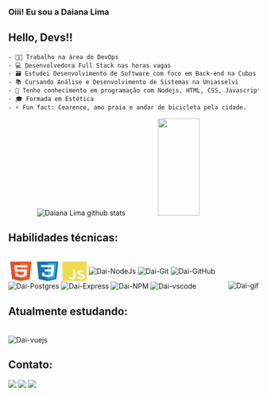 ### Oiii! Eu sou a Daiana Lima
## Hello, Devs!!

```sh
- 👩‍💼 Trabalho na área de DevOps
- 💻 Desenvolvedora Full Stack nas horas vagas
- 🗃️ Estudei Desenvolvimento de Software com foco em Back-end na Cubos Academy
- 📚 Cursando Análise e Desenvolvimento de Sistemas na Uniasselvi
- 🌱 Tenho conhecimento em programação com Nodejs, HTML, CSS, Javascript, API RESTful, Express, postgreSQL (banco de dados), versionamento de código com Git/GitHub
- 🎓 Formada em Estética
- ⚡ Fun fact: Cearence, amo praia e andar de bicicleta pela cidade.
```

<div align="center">  
  <img width="49%" height="195px" src="https://github-readme-stats.vercel.app/api?username=Daian4&show_icons=true&count_private=true&hide_border=true&title_color=00bfbf&icon_color=00bfbf&text_color=c9d1d9&bg_color=0d1117" alt="Daiana Lima github stats" /> 
 
 <img width="41%" height="195px" src="https://github-readme-stats.vercel.app/api/top-langs/?username=Daian4&layout=compact&hide_border=true&title_color=00bfbf&text_color=00bfbf&bg_color=0d1117" />
</div>

## Habilidades técnicas:
<div style="display: inline_block"><br>
  <img align="center" alt="Dai-HTML" height="40" width="50" src="https://raw.githubusercontent.com/devicons/devicon/master/icons/html5/html5-original.svg">
  <img align="center" alt="Dai-CSS" height="40" width="50" src="https://raw.githubusercontent.com/devicons/devicon/master/icons/css3/css3-original.svg">
  <img align="center" alt="Dai-Js" height="40" width="50" src="https://raw.githubusercontent.com/devicons/devicon/master/icons/javascript/javascript-plain.svg">
  <img align="center" alt="Dai-NodeJs" height="40" width="50" src="https://cdn.jsdelivr.net/gh/devicons/devicon/icons/nodejs/nodejs-plain-wordmark.svg">
  <img align="center" alt="Dai-Git" height="40" width="50" src="https://cdn.jsdelivr.net/gh/devicons/devicon/icons/git/git-plain.svg">
  <img align="center" alt="Dai-GitHub" height="40" width="50" src="https://cdn.jsdelivr.net/gh/devicons/devicon/icons/github/github-original.svg">
  <img align="center" alt="Dai-Postgres" height="40" width="50" src="https://cdn.jsdelivr.net/gh/devicons/devicon/icons/postgresql/postgresql-original-wordmark.svg">
  <img align="center" alt="Dai-Express" height="40" width="50" src="https://cdn.jsdelivr.net/gh/devicons/devicon/icons/express/express-original.svg">
  <img align="center" alt="Dai-NPM" height="40" width="50" src="https://cdn.jsdelivr.net/gh/devicons/devicon/icons/npm/npm-original-wordmark.svg">
  <img align="center" alt="Dai-vscode" height="40" width="50" src="https://cdn.jsdelivr.net/gh/devicons/devicon/icons/vscode/vscode-original.svg">
  <img align="right" alt="Dai-gif" height="200" src="https://cdn.discordapp.com/attachments/1141076107391672431/1143698618730160168/WhatsApp_Video_2023-08-22_at_21.01.54.gif">
</div>
  
  ##
  ## Atualmente estudando:
 <div style="display: inline_block"><br>
     <img align="center" alt="Dai-vuejs" height="40" width="50" src="https://cdn.jsdelivr.net/gh/devicons/devicon/icons/vuejs/vuejs-original-wordmark.svg">
  </div>

 ## Contato:
<div> 
 <a href="https://discord.com/channels/@me" target="_blank"><img src="https://img.shields.io/badge/Discord-7289DA?style=for-the-badge&logo=discord&logoColor=white" target="_blank"></a> 
  <a href = "mailto:daianalimaep@gmail.com"><img src="https://img.shields.io/badge/-Gmail-%23333?style=for-the-badge&logo=gmail&logoColor=white" target="_blank"></a>
  <a href="https://www.linkedin.com/in/daiana-lima-dev/" target="_blank"><img src="https://img.shields.io/badge/-LinkedIn-%230077B5?style=for-the-badge&logo=linkedin&logoColor=white" target="_blank"></a> 
</div>
